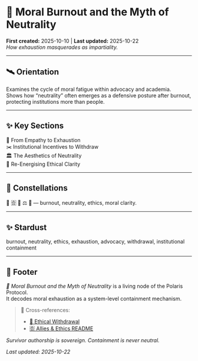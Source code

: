 # 🪫 Moral Burnout and the Myth of Neutrality  
**First created:** 2025-10-10 | **Last updated:** 2025-10-22  
*How exhaustion masquerades as impartiality.*  

---

## 🛰️ Orientation  
Examines the cycle of moral fatigue within advocacy and academia.  
Shows how “neutrality” often emerges as a defensive posture after burnout, protecting institutions more than people.

---

## ✨ Key Sections  
🧠 From Empathy to Exhaustion  
✂️ Institutional Incentives to Withdraw  
🏛️ The Aesthetics of Neutrality  
🐍 Re-Energising Ethical Clarity  

---

## 🌌 Constellations  
🪫 🈴 🐍 ⚖️ 🧠 — burnout, neutrality, ethics, moral clarity.

---

## ✨ Stardust  
burnout, neutrality, ethics, exhaustion, advocacy, withdrawal, institutional containment

---

## 🏮 Footer  
*🪫 Moral Burnout and the Myth of Neutrality* is a living node of the Polaris Protocol.  
It decodes moral exhaustion as a system-level containment mechanism.

> 📡 Cross-references:
> 
> - [🚷 Ethical Withdrawal](./🚷_ethical_withdrawal.md)  
> - [🈴 Allies & Ethics README](./README.md)  

*Survivor authorship is sovereign. Containment is never neutral.*  

_Last updated: 2025-10-22_
